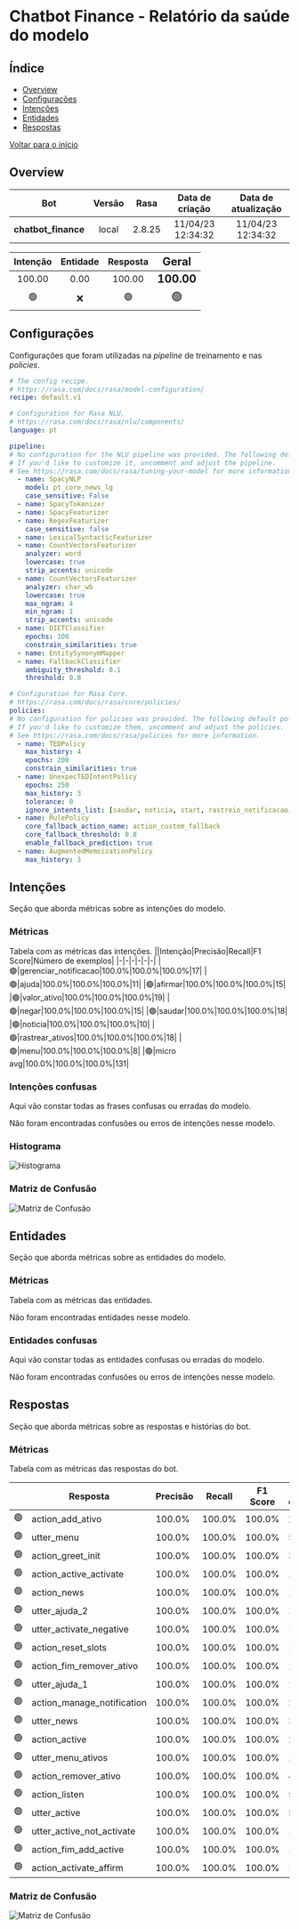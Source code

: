 
# Chatbot Finance - Relatório da saúde do modelo
## Índice
 - [Overview](#overview)
 - [Configurações](#config)
 - [Intenções](#intention)
 - [Entidades](#entity)
 - [Respostas](#response)

[Voltar para o início](../../index.md)

## Overview <a name='overview'></a>
|Bot|Versão|Rasa|Data de criação|Data de atualização|
|:-:|:-:|:-:|:-:|:-:|
|<span style='font-size:16px'>**chatbot_finance**</span>|            <span style='font-size:16px'>local</span>|            <span style='font-size:16px'>2.8.25</span>|            <span style='font-size:16px'>11/04/23 12:34:32</span>|            <span style='font-size:16px'>11/04/23 12:34:32</span>|

|Intenção|Entidade|Resposta|<span style='font-size:20px'>Geral</span>|
|:-:|:-:|:-:|:-:|
|100.00            |0.00            |100.00            |<span style='font-size:20px'>**100.00**</span>|
|🟢            |❌            |🟢            |<span style='font-size:20px'>🟢</span>|

## Configurações <a name='config'></a>
Configurações que foram utilizadas na *pipeline* de treinamento e nas *policies*.
```yaml
# The config recipe.
# https://rasa.com/docs/rasa/model-configuration/
recipe: default.v1

# Configuration for Rasa NLU.
# https://rasa.com/docs/rasa/nlu/components/
language: pt

pipeline:
# No configuration for the NLU pipeline was provided. The following default pipeline was used to train your model.
# If you'd like to customize it, uncomment and adjust the pipeline.
# See https://rasa.com/docs/rasa/tuning-your-model for more information.
  - name: SpacyNLP
    model: pt_core_news_lg
    case_sensitive: False
  - name: SpacyTokenizer
  - name: SpacyFeaturizer
  - name: RegexFeaturizer
    case_sensitive: false
  - name: LexicalSyntacticFeaturizer
  - name: CountVectorsFeaturizer
    analyzer: word
    lowercase: true
    strip_accents: unicode
  - name: CountVectorsFeaturizer
    analyzer: char_wb
    lowercase: true
    max_ngram: 4
    min_ngram: 1
    strip_accents: unicode
  - name: DIETClassifier
    epochs: 100
    constrain_similarities: true
  - name: EntitySynonymMapper
  - name: FallbackClassifier
    ambiguity_threshold: 0.1
    threshold: 0.8

# Configuration for Rasa Core.
# https://rasa.com/docs/rasa/core/policies/
policies:
# No configuration for policies was provided. The following default policies were used to train your model.
# If you'd like to customize them, uncomment and adjust the policies.
# See https://rasa.com/docs/rasa/policies for more information.
  - name: TEDPolicy
    max_history: 4
    epochs: 200
    constrain_similarities: true
  - name: UnexpecTEDIntentPolicy
    epochs: 250
    max_history: 3
    tolerance: 0
    ignore_intents_list: [saudar, noticia, start, rastreio_notificacao, ajuda, valor_ativo, menu, gerenciar_notificacao, rastrear_ativos, remover_ativos, adicionar_ativos]
  - name: RulePolicy
    core_fallback_action_name: action_custom_fallback
    core_fallback_threshold: 0.8
    enable_fallback_prediction: true
  - name: AugmentedMemoizationPolicy
    max_history: 3

```

## Intenções <a name='intention'></a>
Seção que aborda métricas sobre as intenções do modelo.

### Métricas
Tabela com as métricas das intenções.
||Intenção|Precisão|Recall|F1 Score|Número de exemplos|
|-|-|-|-|-|-|
|🟢|gerenciar_notificacao|100.0%|100.0%|100.0%|17|
|🟢|ajuda|100.0%|100.0%|100.0%|11|
|🟢|afirmar|100.0%|100.0%|100.0%|15|
|🟢|valor_ativo|100.0%|100.0%|100.0%|19|
|🟢|negar|100.0%|100.0%|100.0%|15|
|🟢|saudar|100.0%|100.0%|100.0%|18|
|🟢|noticia|100.0%|100.0%|100.0%|10|
|🟢|rastrear_ativos|100.0%|100.0%|100.0%|18|
|🟢|menu|100.0%|100.0%|100.0%|8|
|🟢|micro avg|100.0%|100.0%|100.0%|131|

### Intenções confusas
Aqui vão constar todas as frases confusas ou erradas do modelo.

Não foram encontradas confusões ou erros de intenções nesse modelo.
### Histograma
![Histograma](intent_histogram.png 'Teste')
### Matriz de Confusão
![Matriz de Confusão](intent_confusion_matrix.png 'Teste')

## Entidades <a name='entity'></a>
Seção que aborda métricas sobre as entidades do modelo.

### Métricas
Tabela com as métricas das entidades.


Não foram encontradas entidades nesse modelo.

### Entidades confusas
Aqui vão constar todas as entidades confusas ou erradas do modelo.

Não foram encontradas confusões ou erros de intenções nesse modelo.

## Respostas <a name='response'></a>
Seção que aborda métricas sobre as respostas e histórias do bot.

### Métricas
Tabela com as métricas das respostas do bot.

||Resposta|Precisão|Recall|F1 Score|Número de ocorrências|
|-|-|-|-|-|-|
|🟢|action_add_ativo|100.0%|100.0%|100.0%|2|
|🟢|utter_menu|100.0%|100.0%|100.0%|5|
|🟢|action_greet_init|100.0%|100.0%|100.0%|3|
|🟢|action_active_activate|100.0%|100.0%|100.0%|1|
|🟢|action_news|100.0%|100.0%|100.0%|1|
|🟢|utter_ajuda_2|100.0%|100.0%|100.0%|1|
|🟢|utter_activate_negative|100.0%|100.0%|100.0%|1|
|🟢|action_reset_slots|100.0%|100.0%|100.0%|17|
|🟢|action_fim_remover_ativo|100.0%|100.0%|100.0%|1|
|🟢|utter_ajuda_1|100.0%|100.0%|100.0%|1|
|🟢|action_manage_notification|100.0%|100.0%|100.0%|2|
|🟢|utter_news|100.0%|100.0%|100.0%|3|
|🟢|action_active|100.0%|100.0%|100.0%|2|
|🟢|utter_menu_ativos|100.0%|100.0%|100.0%|11|
|🟢|action_remover_ativo|100.0%|100.0%|100.0%|4|
|🟢|action_listen|100.0%|100.0%|100.0%|55|
|🟢|utter_active|100.0%|100.0%|100.0%|5|
|🟢|utter_active_not_activate|100.0%|100.0%|100.0%|1|
|🟢|action_fim_add_active|100.0%|100.0%|100.0%|1|
|🟢|action_activate_affirm|100.0%|100.0%|100.0%|1|
### Matriz de Confusão
![Matriz de Confusão](story_confusion_matrix.png 'Teste')
